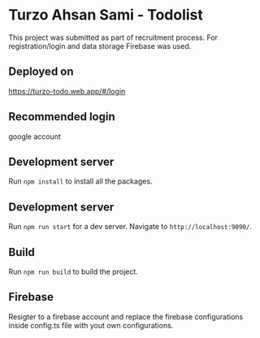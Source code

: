 # Turzo Ahsan Sami - Todolist

This project was submitted as part of recruitment process. For registration/login and data storage Firebase was used.

## Deployed on 

https://turzo-todo.web.app/#/login

## Recommended login 

google account

## Development server

Run `npm install` to install all the packages.


## Development server

Run `npm run start` for a dev server. Navigate to `http://localhost:9090/`.


## Build

Run `npm run build` to build the project.


## Firebase

Resigter to a firebase account and replace the firebase configurations inside config.ts file with yout own configurations. 
